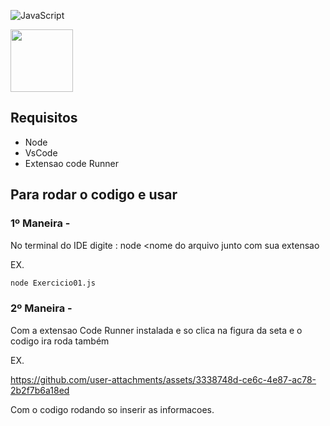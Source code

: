 ![JavaScript](https://img.shields.io/badge/javascript-%23323330.svg?style=for-the-badge&logo=javascript&logoColor=%23F7DF1E)

<img src="https://www.assespro-rs.org.br/wp-content/uploads/logo_azul.png" height=100px/>

## Requisitos
* Node
* VsCode
* Extensao code Runner 

## Para rodar o codigo e usar
  ### 1º Maneira -
   No terminal do IDE digite :  node <nome do arquivo junto com sua extensao
   
EX. 
```bash
node Exercicio01.js 
```

### 2º Maneira -
  Com a extensao Code Runner instalada e so clica na figura da seta e o codigo ira roda também 
   
EX.

https://github.com/user-attachments/assets/3338748d-ce6c-4e87-ac78-2b2f7b6a18ed


Com o codigo rodando so inserir as informacoes. 
